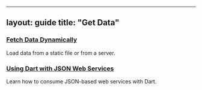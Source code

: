 ---
layout: guide
title: "Get Data"
--

<div class="row">
  <div class="col-md-6">
    <div class="card">
      <h3><a href="/tutorials/get-data/fetch-data">Fetch Data Dynamically</a></h3>
      <p>Load data from a static file or from a server.</p>
    </div>
  </div>

  <div class="col-md-6">
    <div class="card">
      <h3><a href="/articles/get-data/json-web-service">Using Dart with JSON Web Services</a></h3>
      <p>Learn how to consume JSON-based web services with Dart.</p>
    </div>
  </div>
</div>
